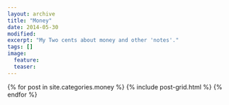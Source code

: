 ```yaml
---
layout: archive
title: "Money"
date: 2014-05-30
modified:
excerpt: "My Two cents about money and other 'notes'."
tags: []
image:
  feature:
  teaser:
---
```


<div class="tiles">
{% for post in site.categories.money %}
  {% include post-grid.html %}
{% endfor %}
</div><!-- /.tiles -->
